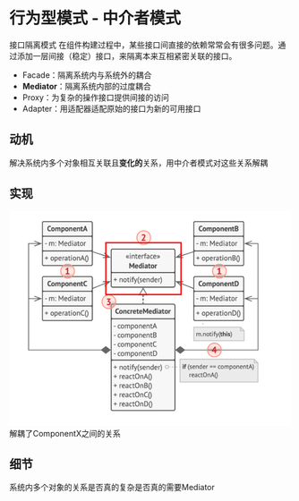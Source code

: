 # 行为型模式 - 中介者模式
接口隔离模式
在组件构建过程中，某些接口间直接的依赖常常会有很多问题。通过添加一层间接（稳定）接口，来隔离本来互相紧密关联的接口。
- Facade：隔离系统内与系统外的耦合
- **Mediator**：隔离系统内部的过度耦合
- Proxy：为复杂的操作接口提供间接的访问
- Adapter：用适配器适配原始的接口为新的可用接口
## 动机
解决系统内多个对象相互关联且**变化的**关系，用中介者模式对这些关系解耦
## 实现
![UML](pics/34_Mediator_UML.png)
解耦了ComponentX之间的关系
## 细节
系统内多个对象的关系是否真的复杂是否真的需要Mediator